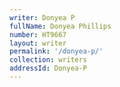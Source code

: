 ```yaml
---
writer: Donyea P
fullName: Donyea Phillips
number: HT9667
layout: writer
permalink: '/donyea-p/'
collection: writers
addressId: Donyea-P
---
```

